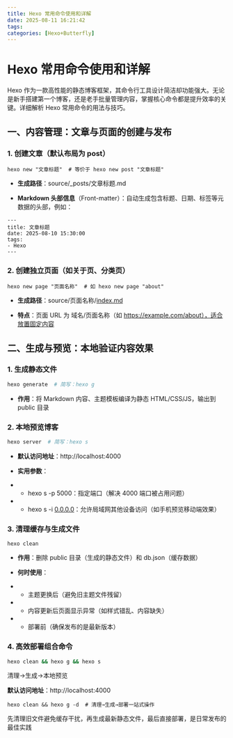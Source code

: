 ```yaml
---
title: Hexo 常用命令使用和详解
date: 2025-08-11 16:21:42
tags:
categories: [Hexo+Butterfly]
---
```

# Hexo 常用命令使用和详解

Hexo 作为一款高性能的静态博客框架，其命令行工具设计简洁却功能强大。无论是新手搭建第一个博客，还是老手批量管理内容，掌握核心命令都是提升效率的关键。详细解析 Hexo 常用命令的用法与技巧。



## 一、内容管理：文章与页面的创建与发布

### 1. 创建文章（默认布局为 post）

```
hexo new "文章标题"  # 等价于 hexo new post "文章标题"
```

- **生成路径**：source/_posts/文章标题.md

- **Markdown 头部信息**（Front-matter）：自动生成包含标题、日期、标签等元数据的头部，例如：

```
---
title: 文章标题
date: 2025-08-10 15:30:00
tags:
- Hexo
---
```

### 2. 创建独立页面（如关于页、分类页）

```
hexo new page "页面名称"  # 如 hexo new page "about"
```

- **生成路径**：source/页面名称/[index.md](http://index.md)

- **特点**：页面 URL 为 域名/页面名称（如 https://example.com/about），适合放置固定内容

## 二、生成与预览：本地验证内容效果

### 1. 生成静态文件

```bash
hexo generate  # 简写：hexo g
```

- **作用**：将 Markdown 内容、主题模板编译为静态 HTML/CSS/JS，输出到 public 目录

### 2. 本地预览博客

```bash
hexo server  # 简写：hexo s
```

- **默认访问地址**：http://localhost:4000

- **实用参数**：

- - hexo s -p 5000：指定端口（解决 4000 端口被占用问题）

- - hexo s -i [0.0.0.0](http://0.0.0.0)：允许局域网其他设备访问（如手机预览移动端效果）

### 3. 清理缓存与生成文件

```
hexo clean
```

- **作用**：删除 public 目录（生成的静态文件）和 db.json（缓存数据）

- **何时使用**：

- - 主题更换后（避免旧主题文件残留）

- - 内容更新后页面显示异常（如样式错乱、内容缺失）

- - 部署前（确保发布的是最新版本）

### 4. 高效部署组合命令

```bash
hexo clean && hexo g && hexo s
```

清理→生成→本地预览

**默认访问地址**：http://localhost:4000

```
hexo clean && hexo g -d  # 清理→生成→部署一站式操作
```

先清理旧文件避免缓存干扰，再生成最新静态文件，最后直接部署，是日常发布的最佳实践

